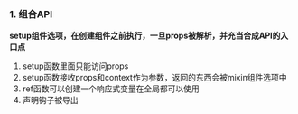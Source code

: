 ### 1. 组合API

**setup组件选项，在创建组件之前执行，一旦props被解析，并充当合成API的入口点**


1. setup函数里面只能访问props
2. setup函数接收props和context作为参数，返回的东西会被mixin组件选项中
3. ref函数可以创建一个响应式变量在全局都可以使用
4. 声明钩子被导出